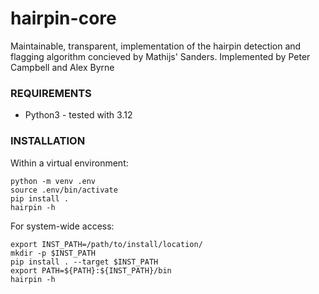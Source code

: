 # hairpin-core

Maintainable, transparent, implementation of the hairpin detection and flagging algorithm concieved by Mathijs' Sanders. Implemented by Peter Campbell and Alex Byrne

### REQUIREMENTS

* Python3 - tested with 3.12

### INSTALLATION


Within a virtual environment:
```
python -m venv .env
source .env/bin/activate
pip install .
hairpin -h
```

For system-wide access:
```
export INST_PATH=/path/to/install/location/
mkdir -p $INST_PATH
pip install . --target $INST_PATH
export PATH=${PATH}:${INST_PATH}/bin
hairpin -h
```

